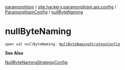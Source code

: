 [paramorphism](../../index.md) / [site.hackery.paramorphism.api.config](../index.md) / [ParamorphismConfig](index.md) / [nullByteNaming](./null-byte-naming.md)

# nullByteNaming

`open val nullByteNaming: `[`NullByteNamingStrategyConfig`](../../site.hackery.paramorphism.api.config.strategies.corruption/-null-byte-naming-strategy-config/index.md)

**See Also**

[NullByteNamingStrategyConfig](../../site.hackery.paramorphism.api.config.strategies.corruption/-null-byte-naming-strategy-config/index.md)

